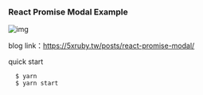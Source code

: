 ### React Promise Modal Example

![img](http://g.recordit.co/XaeXs55TZL.gif)

blog link：https://5xruby.tw/posts/react-promise-modal/

quick start
```
  $ yarn 
  $ yarn start
```

